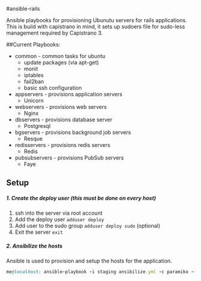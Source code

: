 #ansible-rails

Ansible playbooks for provisioning Ubunutu servers for rails applications. This is build with capistrano in mind, it sets up sudoers file for sudo-less management required by Capistrano 3.

##Current Playbooks:
* common - common tasks for ubuntu
  * update packages (via apt-get)
  * monit
  * iptables
  * fail2ban
  * basic ssh configuration
* appservers - provisions application servers
  * Unicorn
* webservers - provisions web servers
  * Nginx
* dbservers - provisions database server
  * Postgresql
* bgservers - provisions background job servers
  * Resque
* redisservers - provisions redis servers
  * Redis
* pubsubservers - provisions PubSub servers
  * Faye


## Setup

##### 1. Create the deploy user (this must be done on every host)

1. ssh into the server via root account
2. Add the deploy user `adduser deploy`
3. Add user to the sudo group `adduser deploy sudo` (optional)
4. Exit the server `exit`

##### 2. Ansibilize the hosts

Ansible is used to provision and setup the hosts for the application. 

```ruby
me@localhost: ansible-playbook -i staging ansibilize.yml -c paramiko --ask-sudo-pass
```